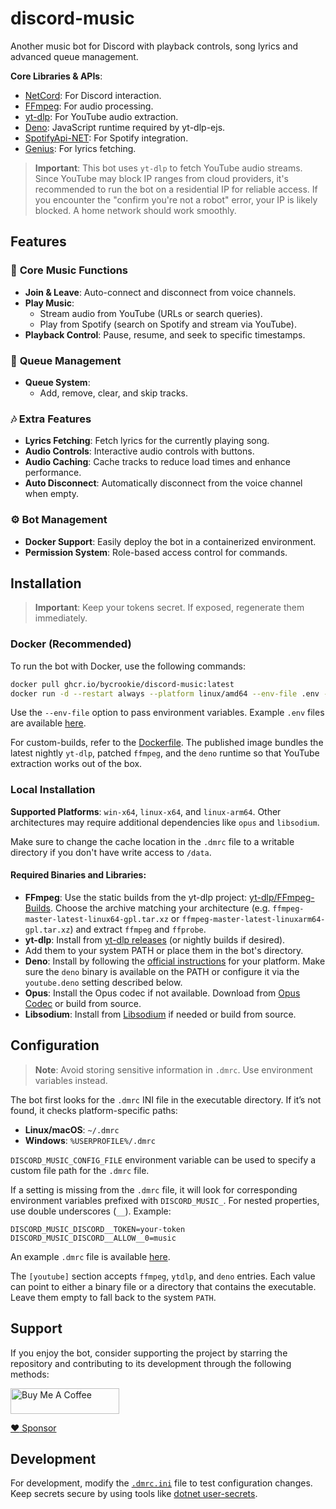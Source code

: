 # discord-music

Another music bot for Discord with playback controls, song lyrics and advanced queue management.

**Core Libraries & APIs**:

- [NetCord](https://github.com/NetCordDev/NetCord): For Discord interaction.
- [FFmpeg](https://github.com/FFmpeg/FFmpeg): For audio processing.
- [yt-dlp](https://github.com/yt-dlp/yt-dlp): For YouTube audio extraction.
- [Deno](https://deno.com/): JavaScript runtime required by yt-dlp-ejs.
- [SpotifyApi-NET](https://github.com/JohnnyCrazy/SpotifyAPI-NET): For Spotify integration.
- [Genius](https://genius.com): For lyrics fetching.

> **Important**: This bot uses `yt-dlp` to fetch YouTube audio streams. Since YouTube may block IP ranges from cloud
> providers, it's recommended to run the bot on a residential IP for reliable access. If you encounter the "confirm
> you're
> not a robot" error, your IP is likely blocked. A home network should work smoothly.

## Features

### 🎵 **Core Music Functions**

- **Join & Leave**: Auto-connect and disconnect from voice channels.
- **Play Music**:
  - Stream audio from YouTube (URLs or search queries).
  - Play from Spotify (search on Spotify and stream via YouTube).
- **Playback Control**: Pause, resume, and seek to specific timestamps.

### 📜 **Queue Management**

- **Queue System**:
  - Add, remove, clear, and skip tracks.

### 🎶 **Extra Features**

- **Lyrics Fetching**: Fetch lyrics for the currently playing song.
- **Audio Controls**: Interactive audio controls with buttons.
- **Audio Caching**: Cache tracks to reduce load times and enhance performance.
- **Auto Disconnect**: Automatically disconnect from the voice channel when empty.

### ⚙️ **Bot Management**

- **Docker Support**: Easily deploy the bot in a containerized environment.
- **Permission System**: Role-based access control for commands.

## Installation

> **Important**: Keep your tokens secret. If exposed, regenerate them immediately.

### Docker (Recommended)

To run the bot with Docker, use the following commands:

```bash
docker pull ghcr.io/bycrookie/discord-music:latest
docker run -d --restart always --platform linux/amd64 --env-file .env --name dm -v /var/tmp/dm/data:/data ghcr.io/bycrookie/discord-music:latest
```

Use the `--env-file` option to pass environment variables. Example `.env` files are available [here](.env.example).

For custom-builds, refer to the [Dockerfile](Dockerfile). The published image bundles the latest nightly `yt-dlp`, patched `ffmpeg`, and the `deno` runtime so that YouTube extraction works out of the box.

### Local Installation

**Supported Platforms**: `win-x64`, `linux-x64`, and `linux-arm64`. Other architectures may require additional
dependencies like `opus` and `libsodium`.

Make sure to change the cache location in the `.dmrc` file to a writable directory if you don't have write access to
`/data`.

#### Required Binaries and Libraries:

- **FFmpeg**: Use the static builds from the yt-dlp
  project: [yt-dlp/FFmpeg-Builds](https://github.com/yt-dlp/FFmpeg-Builds/releases). Choose the archive matching your
  architecture (e.g. `ffmpeg-master-latest-linux64-gpl.tar.xz` or `ffmpeg-master-latest-linuxarm64-gpl.tar.xz`) and
  extract `ffmpeg` and `ffprobe`.
- **yt-dlp**: Install from [yt-dlp releases](https://github.com/yt-dlp/yt-dlp/releases) (or nightly builds if desired).
- Add them to your system PATH or place them in the bot's directory.
- **Deno**: Install by following the [official instructions](https://docs.deno.com/runtime/getting_started/installation/) for your platform. Make sure the `deno` binary is available on the PATH or configure it via the `youtube.deno` setting described below.
- **Opus**: Install the Opus codec if not available. Download from [Opus Codec](https://opus-codec.org/) or build from
  source.
- **Libsodium**: Install from [Libsodium](https://libsodium.org/) if needed or build from source.

## Configuration

> **Note**: Avoid storing sensitive information in `.dmrc`. Use environment variables instead.

The bot first looks for the `.dmrc` INI file in the executable directory. If it’s not found, it checks platform-specific
paths:

- **Linux/macOS**: `~/.dmrc`
- **Windows**: `%USERPROFILE%/.dmrc`

`DISCORD_MUSIC_CONFIG_FILE` environment variable can be used to specify a custom file path for the `.dmrc` file.

If a setting is missing from the `.dmrc` file, it will look for corresponding environment variables prefixed with
`DISCORD_MUSIC_`. For nested properties, use double underscores (`__`). Example:

```plaintext
DISCORD_MUSIC_DISCORD__TOKEN=your-token
DISCORD_MUSIC_DISCORD__ALLOW__0=music
```

An example `.dmrc` file is available [here](.dmrc.example).

The `[youtube]` section accepts `ffmpeg`, `ytdlp`, and `deno` entries. Each value can point to either a binary file or a directory that contains the executable. Leave them empty to fall back to the system `PATH`.

## Support

If you enjoy the bot, consider supporting the project by starring the repository and contributing to its development
through the following methods:

<a href="https://buymeacoffee.com/bycrookie" target="_blank"><img src="https://cdn.buymeacoffee.com/buttons/default-orange.png" alt="Buy Me A Coffee" height="41" width="174"></a>

[:heart: Sponsor](https://github.com/sponsors/byCrookie)

## Development

For development, modify the [`.dmrc.ini`](src/DiscordMusic.Client/.dmrc.ini) file to test configuration changes. Keep
secrets secure by using tools
like [dotnet user-secrets](https://learn.microsoft.com/en-us/aspnet/core/security/app-secrets).
